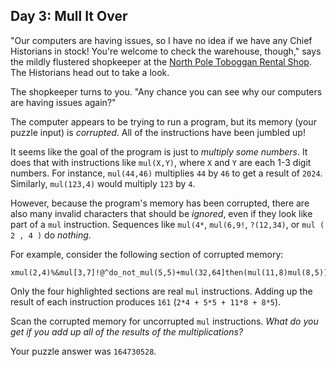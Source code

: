 
## Day 3: Mull It Over

"Our computers are having issues, so I have no idea if we have any Chief Historians in stock! You're welcome to check the warehouse, though," says the mildly flustered shopkeeper at the [North Pole Toboggan Rental Shop](/2020/day/2). The Historians head out to take a look.

The shopkeeper turns to you. "Any chance you can see why our computers are having issues again?"

The computer appears to be trying to run a program, but its memory (your puzzle input) is *corrupted*. All of the instructions have been jumbled up!

It seems like the goal of the program is just to *multiply some numbers*. It does that with instructions like `mul(X,Y)`, where `X` and `Y` are each 1-3 digit numbers. For instance, `mul(44,46)` multiplies `44` by `46` to get a result of `2024`. Similarly, `mul(123,4)` would multiply `123` by `4`.

However, because the program's memory has been corrupted, there are also many invalid characters that should be *ignored*, even if they look like part of a `mul` instruction. Sequences like `mul(4*`, `mul(6,9!`, `?(12,34)`, or `mul ( 2 , 4 )` do *nothing*.

For example, consider the following section of corrupted memory:

```
xmul(2,4)%&mul[3,7]!@^do_not_mul(5,5)+mul(32,64]then(mul(11,8)mul(8,5))
```

Only the four highlighted sections are real `mul` instructions. Adding up the result of each instruction produces `161` (`2*4 + 5*5 + 11*8 + 8*5`).

Scan the corrupted memory for uncorrupted `mul` instructions. *What do you get if you add up all of the results of the multiplications?*

Your puzzle answer was `164730528`.
